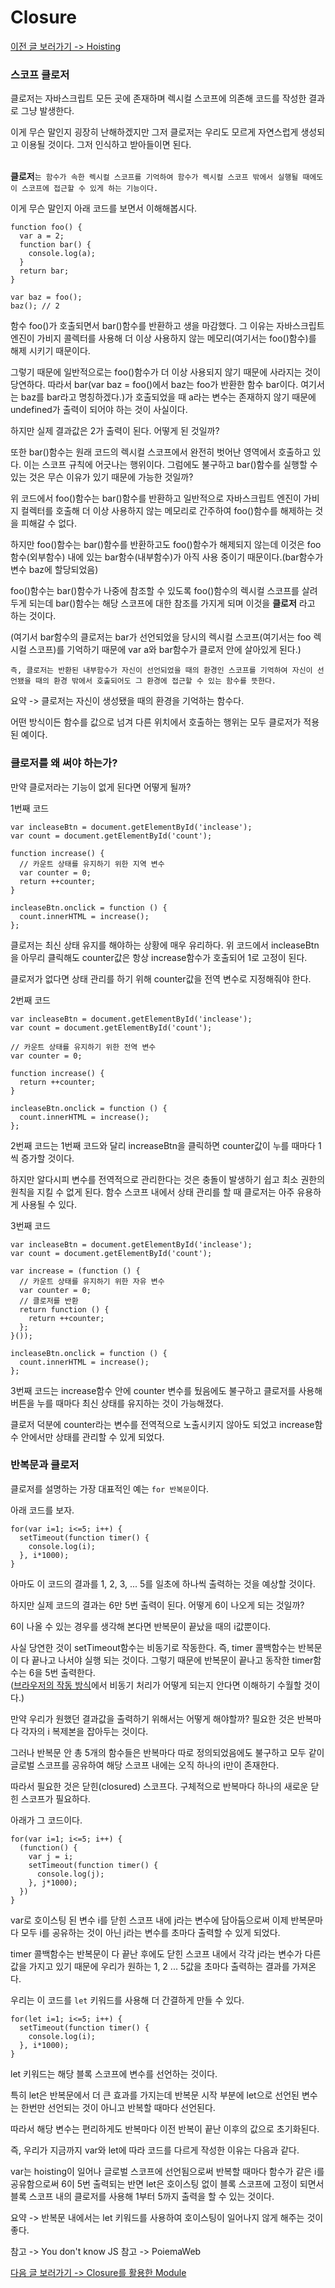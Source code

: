 # Closure

[이전 글 보러가기 -> Hoisting](../Hoisting/Hoisting.md)

### 스코프 클로저

클로저는 자바스크립트 모든 곳에 존재하며 렉시컬 스코프에 의존해 코드를 작성한 결과로 그냥 발생한다.<br>

이게 무슨 말인지 굉장히 난해하겠지만 그저 클로저는 우리도 모르게 자연스럽게 생성되고 이용될 것이다. 그저 인식하고 받아들이면 된다.<br><br>

**클로저**`는 함수가 속한 렉시컬 스코프를 기억하여 함수가 렉시컬 스코프 밖에서 실행될 때에도 이 스코프에 접근할 수 있게 하는 기능이다.`

이게 무슨 말인지 아래 코드를 보면서 이해해봅시다.<br>

```
function foo() {
  var a = 2;
  function bar() {
    console.log(a);
  }
  return bar;
}

var baz = foo();
baz(); // 2
```

함수 foo()가 호출되면서 bar()함수를 반환하고 생을 마감했다. 그 이유는 자바스크립트 엔진이 가비지 콜렉터를 사용해 더 이상 사용하지 않는 메모리(여기서는 foo()함수)를 해제 시키기 때문이다.<br>

그렇기 때문에 일반적으로는 foo()함수가 더 이상 사용되지 않기 때문에 사라지는 것이 당연하다. 따라서 bar(var baz = foo()에서 baz는 foo가 반환한 함수 bar이다. 여기서는 baz를 bar라고 명칭하겠다.)가 호출되었을 때 a라는 변수는 존재하지 않기 때문에 undefined가 출력이 되어야 하는 것이 사실이다.<br>

하지만 실제 결과값은 2가 출력이 된다. 어떻게 된 것일까?<br>

또한 bar()함수는 원래 코드의 렉시컬 스코프에서 완전히 벗어난 영역에서 호출하고 있다. 이는 스코프 규칙에 어긋나는 행위이다. 그럼에도 불구하고 bar()함수를 실행할 수 있는 것은 무슨 이유가 있기 때문에 가능한 것일까?<br>

위 코드에서 foo()함수는 bar()함수를 반환하고 일반적으로 자바스크립트 엔진이 가비지 컬렉터를 호출해 더 이상 사용하지 않는 메모리로 간주하여 foo()함수를 해제하는 것을 피해갈 수 없다.<br>

하지만 foo()함수는 bar()함수를 반환하고도 foo()함수가 해제되지 않는데 이것은 foo함수(외부함수) 내에 있는 bar함수(내부함수)가 아직 사용 중이기 때문이다.(bar함수가 변수 baz에 할당되었음)<br>

foo()함수는 bar()함수가 나중에 참조할 수 있도록 foo()함수의 렉시컬 스코프를 살려두게 되는데 bar()함수는 해당 스코프에 대한 참조를 가지게 되며 이것을 **클로저** 라고 하는 것이다.<br>

(여기서 bar함수의 클로저는 bar가 선언되었을 당시의 렉시컬 스코프(여기서는 foo 렉시컬 스코프)를 기억하기 때문에 var a와 bar함수가 클로저 안에 살아있게 된다.)<br>

`즉, 클로저는 반환된 내부함수가 자신이 선언되었을 때의 환경인 스코프를 기억하여 자신이 선언됐을 때의 환경 밖에서 호출되어도 그 환경에 접근할 수 있는 함수를 뜻한다.`<br>

요약 -> 클로저는 자신이 생성됐을 때의 환경을 기억하는 함수다.<br>

어떤 방식이든 함수를 값으로 넘겨 다른 위치에서 호출하는 행위는 모두 클로저가 적용된 예이다.<br>

### 클로저를 왜 써야 하는가?

만약 클로저라는 기능이 없게 된다면 어떻게 될까?<br>

1번째 코드<br>

```
var incleaseBtn = document.getElementById('inclease');
var count = document.getElementById('count');

function increase() {
  // 카운트 상태를 유지하기 위한 지역 변수
  var counter = 0;
  return ++counter;
}

incleaseBtn.onclick = function () {
  count.innerHTML = increase();
};
```

클로저는 최신 상태 유지를 해야하는 상황에 매우 유리하다. 위 코드에서 incleaseBtn을 아무리 클릭해도 counter값은 항상 increase함수가 호출되어 1로 고정이 된다.<br>

클로저가 없다면 상태 관리를 하기 위해 counter값을 전역 변수로 지정해줘야 한다.<br>

2번째 코드<br>

```
var incleaseBtn = document.getElementById('inclease');
var count = document.getElementById('count');

// 카운트 상태를 유지하기 위한 전역 변수
var counter = 0;

function increase() {
  return ++counter;
}

incleaseBtn.onclick = function () {
  count.innerHTML = increase();
};
```

2번째 코드는 1번째 코드와 달리 increaseBtn을 클릭하면 counter값이 누를 때마다 1씩 증가할 것이다.<br>

하지만 알다시피 변수를 전역적으로 관리한다는 것은 충돌이 발생하기 쉽고 최소 권한의 원칙을 지킬 수 없게 된다. 함수 스코프 내에서 상태 관리를 할 때 클로저는 아주 유용하게 사용될 수 있다.<br>

3번째 코드

```
var incleaseBtn = document.getElementById('inclease');
var count = document.getElementById('count');

var increase = (function () {
  // 카운트 상태를 유지하기 위한 자유 변수
  var counter = 0;
  // 클로저를 반환
  return function () {
    return ++counter;
  };
}());

incleaseBtn.onclick = function () {
  count.innerHTML = increase();
};
```

3번째 코드는 increase함수 안에 counter 변수를 뒀음에도 불구하고 클로저를 사용해 버튼을 누를 때마다 최신 상태를 유지하는 것이 가능해졌다.<br>

클로저 덕분에 counter라는 변수를 전역적으로 노출시키지 않아도 되었고 increase함수 안에서만 상태를 관리할 수 있게 되었다.<br>

### 반복문과 클로저

클로저를 설명하는 가장 대표적인 예는 `for 반복문`이다.<br>

아래 코드를 보자.<br>

```
for(var i=1; i<=5; i++) {
  setTimeout(function timer() {
    console.log(i);
  }, i*1000);
}
```

아마도 이 코드의 결과를 1, 2, 3, ... 5를 일초에 하나씩 출력하는 것을 예상할 것이다.<br>

하지만 실제 코드의 결과는 6만 5번 출력이 된다. 어떻게 6이 나오게 되는 것일까?<br>

6이 나올 수 있는 경우를 생각해 본다면 반복문이 끝났을 때의 i값뿐이다.<br>

사실 당연한 것이 setTimeout함수는 비동기로 작동한다. 즉, timer 콜백함수는 반복문이 다 끝나고 나서야 실행 되는 것이다. 그렇기 때문에 반복문이 끝나고 동작한 timer함수는 6을 5번 출력한다.<br>
([브라우저의 작동 방식](../../FrontEnd/Browser-Action/Browser-Action.md)에서 비동기 처리가 어떻게 되는지 안다면 이해하기 수월할 것이다.)<br>

만약 우리가 원했던 결과값을 출력하기 위해서는 어떻게 해야할까? 필요한 것은 반복마다 각자의 i 복제본을 잡아두는 것이다.<br>

그러나 반복문 안 총 5개의 함수들은 반복마다 따로 정의되었음에도 불구하고 모두 같이 글로벌 스코프를 공유하여 해당 스코프 내에는 오직 하나의 i만이 존재한다.<br>

따라서 필요한 것은 닫힌(closured) 스코프다. 구체적으로 반복마다 하나의 새로운 닫힌 스코프가 필요하다.<br>

아래가 그 코드이다.<br>

```
for(var i=1; i<=5; i++) {
  (function() {
    var j = i;
    setTimeout(function timer() {
      console.log(j);
    }, j*1000);
  })
}
```

var로 호이스팅 된 변수 i를 닫힌 스코프 내에 j라는 변수에 담아둠으로써 이제 반복문마다 모두 i를 공유하는 것이 아닌 j라는 변수를 초마다 출력할 수 있게 되었다.<br>

timer 콜백함수는 반복문이 다 끝난 후에도 닫힌 스코프 내에서 각각 j라는 변수가 다른 값을 가지고 있기 때문에 우리가 원하는 1, 2 ... 5값을 초마다 출력하는 결과를 가져온다.<br>

우리는 이 코드를 `let` 키워드를 사용해 더 간결하게 만들 수 있다.<br>

```
for(let i=1; i<=5; i++) {
  setTimeout(function timer() {
    console.log(i);
  }, i*1000);
}
```

let 키워드는 해당 블록 스코프에 변수를 선언하는 것이다.<br>

특히 let은 반복문에서 더 큰 효과를 가지는데 반복문 시작 부분에 let으로 선언된 변수는 한번만 선언되는 것이 아니고 반복할 때마다 선언된다.<br>

따라서 해당 변수는 편리하게도 반복마다 이전 반복이 끝난 이후의 값으로 초기화된다.<br>

즉, 우리가 지금까지 var와 let에 따라 코드를 다르게 작성한 이유는 다음과 같다.<br>

var는 hoisting이 일어나 글로벌 스코프에 선언됨으로써 반복할 때마다 함수가 같은 i를 공유함으로써 6이 5번 출력되는 반면 let은 호이스팅 없이 블록 스코프에 고정이 되면서 블록 스코프 내의 클로저를 사용해 1부터 5까지 출력을 할 수 있는 것이다.<br>

요약 -> 반복문 내에서는 let 키워드를 사용하여 호이스팅이 일어나지 않게 해주는 것이 좋다.<br>

참고 -> You don't know JS
참고 -> PoiemaWeb

[다음 글 보러가기 -> Closure를 활용한 Module](../Module/Module.md)
